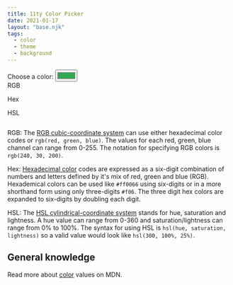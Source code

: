 ```yaml
---
title: 11ty Color Picker
date: 2021-01-17
layout: "base.njk"
tags:
  - color
  - theme
  - background
---
```


<div class="color-container">
  <div>
    <label class="color-label" for="colorPicker">Choose a color: </label>
    <input id="colorPicker" type="color" value="#32a852" name="colorPicker">
  </div>
  <div class="canvas"></div>
</div>

<div class="colors">
  <div class="column">
    <label for="res1">RGB</label>
    <p id="res1"></p>
  </div>
  <div class="column">
    <label for="res2">Hex</label>
    <p id="res2"></p>
  </div>
  <div class="column">
    <label for="res3">HSL</label>
    <p id="res3"></p>
  </div>
</div>

RGB: The [RGB cubic-coordinate system](https://en.wikipedia.org/wiki/RGB_color_model#Geometric_representation) can use either hexadecimal color codes or `rgb(red, green, blue)`. The values for each red, green, blue channel can range from 0-255. The notation for specifying RGB colors is `rgb(240, 30, 200)`.

Hex: [Hexadecimal color](https://en.wikipedia.org/wiki/Web_colors) codes are expressed as a six-digit combination of numbers and letters defined by it's mix of red, green and blue (RGB). Hexademical colors can be used like `#ff0066` using six-digits or in a more shorthand form using only three-digits `#f06`. The three digit hex colors are expanded to six-digits by doubling each digit.

HSL: The [HSL cylindrical-coordinate system](https://en.wikipedia.org/wiki/HSL_and_HSV) stands for hue, saturation and lightness. A hue value can range from 0-360 and saturation/lightness can range from 0% to 100%. The syntax for using HSL is `hsl(hue, saturation, lightness)` so a valid value would look like `hsl(300, 100%, 25%)`.

<h2 id="general_knowledge">General knowledge</h2>

Read more about [color](https://developer.mozilla.org/en-US/docs/Web/CSS/color_value) values on MDN.